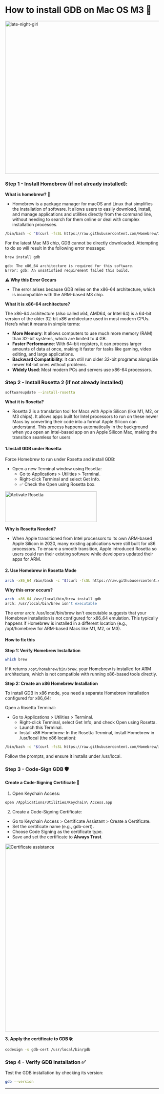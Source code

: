 # How to install GDB on Mac OS M3 🍺

<img src="https://github.com/user-attachments/assets/ee2bc99b-9377-4a1d-a470-a431eb0664ca" alt="late-night-girl" width="800" height="500">



### Step 1 - Install Homebrew (if not already installed):

**What is homebrew? 🤔**

- Homebrew is a package manager for macOS and Linux that simplifies the installation of software. It allows users to easily download, install, and manage applications and utilities directly from the command line, without needing to search for them online or deal with complex installation processes.

```sh
/bin/bash -c "$(curl -fsSL https://raw.githubusercontent.com/Homebrew/install/HEAD/install.sh)"
```

For the latest Mac M3 chip, GDB cannot be directly downloaded. Attempting to do so will result in the following error message:

```sh
brew install gdb

gdb: The x86_64 architecture is required for this software.
Error: gdb: An unsatisfied requirement failed this build.
```

**⚠️ Why this Error Occurs**

- The error arises because GDB relies on the x86-64 architecture, which is incompatible with the ARM-based M3 chip.

**What it is x86-64 architecture?**

The x86-64 architecture (also called x64, AMD64, or Intel 64) is a 64-bit version of the older 32-bit x86 architecture used in most modern CPUs. Here’s what it means in simple terms:
- **More Memory**: It allows computers to use much more memory (RAM) than 32-bit systems, which are limited to 4 GB.
- **Faster Performance**: With 64-bit registers, it can process larger amounts of data at once, making it faster for tasks like gaming, video editing, and large applications.
- **Backward Compatibility**: It can still run older 32-bit programs alongside newer 64-bit ones without problems.
- **Widely Used**: Most modern PCs and servers use x86-64 processors.


### Step 2 - Install Rosetta 2 (if not already installed)

```sh
softwareupdate --install-rosetta
```
**What it is Rosetta?**

- Rosetta 2 is a translation tool for Macs with Apple Silicon (like M1, M2, or M3 chips). It allows apps built for Intel processors to run on these newer Macs by converting their code into a format Apple Silicon can understand. This process happens automatically in the background when you open an Intel-based app on an Apple Silicon Mac, making the transition seamless for users


#### 1.Install GDB under Rosetta

Force Homebrew to run under Rosetta and install GDB:

- Open a new Terminal window using Rosetta:
  - Go to Applications > Utilities > Terminal.
  - Right-click Terminal and select Get Info.
  - ✅ Check the Open using Rosetta box.


<img src="https://github.com/user-attachments/assets/300e3c90-c0f0-4b1c-b89f-4a91826d642a" alt="Activate Rosetta" width="300" height="100">


**Why is Rosetta Needed?**

- When Apple transitioned from Intel processors to its own ARM-based Apple Silicon in 2020, many existing applications were still built for x86 processors. To ensure a smooth transition, Apple introduced Rosetta so users could run their existing software while developers updated their apps for ARM.

#### 2. Use Homebrew in Rosetta Mode

```sh
arch -x86_64 /bin/bash -c "$(curl -fsSL https://raw.githubusercontent.com/Homebrew/install/HEAD/install.sh)"
```

**Why this error occurs?**
```sh
arch -x86_64 /usr/local/bin/brew install gdb
arch: /usr/local/bin/brew isn't executable
```

The error arch: /usr/local/bin/brew isn't executable suggests that your Homebrew installation is not configured for x86_64 emulation. This typically happens if Homebrew is installed in a different location (e.g., /opt/homebrew for ARM-based Macs like M1, M2, or M3).


#### How to fix this

**Step 1: Verify Homebrew Installation**
```sh
which brew
```
If it returns `/opt/homebrew/bin/brew`, your Homebrew is installed for ARM architecture, which is not compatible with running x86-based tools directly.


**Step 2: Create an x86 Homebrew Installation**

To install GDB in x86 mode, you need a separate Homebrew installation configured for x86_64:

Open a Rosetta Terminal:
- Go to Applications > Utilities > Terminal.
  - Right-click Terminal, select Get Info, and check Open using Rosetta.
  - Launch this Terminal.
  - Install x86 Homebrew: In the Rosetta Terminal, install Homebrew in /usr/local (the x86 location):

```bash
/bin/bash -c "$(curl -fsSL https://raw.githubusercontent.com/Homebrew/install/HEAD/install.sh)"
```

Follow the prompts, and ensure it installs under /usr/local.

### Step 3 - Code-Sign GDB 🛡️

#### Create a Code-Signing Certificate 🔑

1. Open Keychain Access:

```bash
open /Applications/Utilities/Keychain\ Access.app
````

2. Create a Code-Signing Certificate:

- Go to Keychain Access > Certificate Assistant > Create a Certificate.
- Set the certificate name (e.g., gdb-cert).
- Choose Code Signing as the certificate type.
- Save and set the certificate to **Always Trust**.


<img width="615" alt="Certificate assistance" src="https://github.com/user-attachments/assets/26ad3442-ea45-4c5a-b917-4820566bff21" />


**3. Apply the certificate to GDB 🔒**:

```bash
codesign -s gdb-cert /usr/local/bin/gdb
```

### Step 4 - Verify GDB Installation ✅

Test the GDB installation by checking its version:

```sh
gdb --version
```



---
